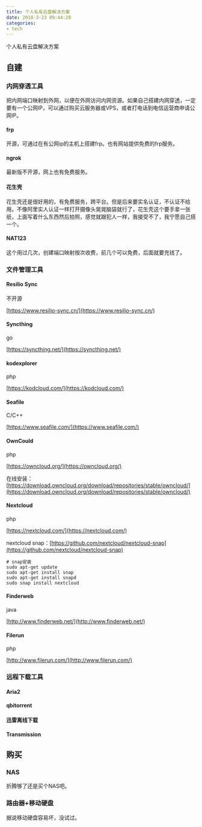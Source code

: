 ```yaml
---
title: 个人私有云盘解决方案
date: 2018-3-23 09:44:28
categories:
- tech
---
```


个人私有云盘解决方案

<!-- more -->

## 自建
### 内网穿透工具

把内网端口映射到外网，以便在外网访问内网资源。如果自己搭建内网穿透，一定要有一个公网IP，可以通过购买云服务器或VPS，或者打电话到电信运营商申请公网IP。

#### frp
开源，可通过在有公网ip的主机上搭建frp。也有网站提供免费的frp服务。
#### ngrok
最新版不开源，网上也有免费服务。

#### 花生壳

花生壳还是很好用的，有免费服务，跨平台。但是后来要实名认证，不认证不给用。不像阿里实人认证一样打开摄像头晃晃脑袋就行了，花生壳这个要手拿一张纸，上面写着什么东西然后拍照，感觉就跟犯人一样，我接受不了，我宁愿自己搭一个。

#### NAT123

这个用过几次，创建端口映射按次收费，前几个可以免费，后面就要充钱了。

### 文件管理工具

#### Resilio Sync

不开源

[https://www.resilio-sync.cn/](https://www.resilio-sync.cn/)

#### Syncthing

go

[https://syncthing.net/](https://syncthing.net/)

#### kodexplorer

php

[https://kodcloud.com/](https://kodcloud.com/)

#### Seafile

C/C++

[https://www.seafile.com/](https://www.seafile.com/)

#### OwnCould

php

[https://owncloud.org/](https://owncloud.org/)  

在线安装：[https://download.owncloud.org/download/repositories/stable/owncloud/](https://download.owncloud.org/download/repositories/stable/owncloud/)

#### Nextcloud

php

[https://nextcloud.com/](https://nextcloud.com/)

nextcloud snap：[https://github.com/nextcloud/nextcloud-snap](https://github.com/nextcloud/nextcloud-snap)

```
# snap安装
sudo apt-get update
sudo apt-get install snap
sudo apt-get install snapd
sudo snap install nextcloud
```

#### Finderweb

java

[http://www.finderweb.net/](http://www.finderweb.net/)

#### Filerun

php

[http://www.filerun.com/](http://www.filerun.com/)



### 远程下载工具

#### Aria2

#### qbitorrent

#### 迅雷离线下载

#### Transmission

## 购买

### NAS

折腾够了还是买个NAS吧。

### 路由器+移动硬盘

据说移动硬盘容易坏，没试过。